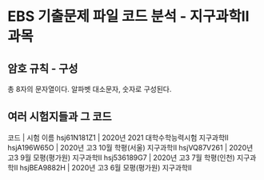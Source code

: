 # EBS 기출문제 파일 코드 분석 - 지구과학Ⅱ 과목
## 암호 규칙 - 구성
총 8자의 문자열이다.
알파벳 대소문자, 숫자로 구성된다.
## 여러 시험지들과 그 코드
코드      	| 시험 이름
hsj61N181Z1	| 2020년 2021 대학수학능력시험 지구과학Ⅱ
hsjA196W65O	| 2020년 고3 10월 학평(서울) 지구과학Ⅱ
hsjVQ87V261	| 2020년 고3 9월 모평(평가원) 지구과학Ⅱ
hsj536189G7	| 2020년 고3 7월 학평(인천) 지구과학Ⅱ
hsjBEA9882H	| 2020년 고3 6월 모평(평가원) 지구과학Ⅱ
